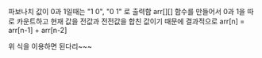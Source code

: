 파보나치 값이 0과 1일때는 "1 0", "0 1" 로 출력함
arr[][] 함수를 만들어서 0과 1을 따로 카운트하고
현재 값을 전값과 전전값을 합친 값이기 때문에 
결과적으로 
arr[n] = arr[n-1] + arr[n-2]

위 식을 이용하면 된다리~~~
